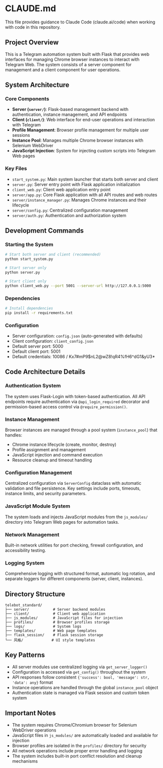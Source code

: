 # CLAUDE.md

This file provides guidance to Claude Code (claude.ai/code) when working with code in this repository.

## Project Overview

This is a Telegram automation system built with Flask that provides web interfaces for managing Chrome browser instances to interact with Telegram Web. The system consists of a server component for management and a client component for user operations.

## System Architecture

### Core Components

- **Server (`server/`)**: Flask-based management backend with authentication, instance management, and API endpoints
- **Client (`client/`)**: Web interface for end-user operations and interaction with Telegram
- **Profile Management**: Browser profile management for multiple user sessions
- **Instance Pool**: Manages multiple Chrome browser instances with Selenium WebDriver
- **JavaScript Injection**: System for injecting custom scripts into Telegram Web pages

### Key Files

- `start_system.py`: Main system launcher that starts both server and client
- `server.py`: Server entry point with Flask application initialization
- `client_web.py`: Client web application entry point
- `server/app.py`: Core Flask application with all API routes and web routes
- `server/instance_manager.py`: Manages Chrome instances and their lifecycle
- `server/config.py`: Centralized configuration management
- `server/auth.py`: Authentication and authorization system

## Development Commands

### Starting the System

```bash
# Start both server and client (recommended)
python start_system.py

# Start server only
python server.py

# Start client only
python client_web.py --port 5001 --server-url http://127.0.0.1:5000
```

### Dependencies

```bash
# Install dependencies
pip install -r requirements.txt
```

### Configuration

- Server configuration: `config.json` (auto-generated with defaults)
- Client configuration: `client_config.json`
- Default server port: 5000
- Default client port: 5001
- Default credentials: 10086 / Kx7#mP9$nL2@wZ8!qR4%fH6^dG1&yU3*

## Code Architecture Details

### Authentication System
The system uses Flask-Login with token-based authentication. All API endpoints require authentication via `@api_login_required` decorator and permission-based access control via `@require_permission()`.

### Instance Management
Browser instances are managed through a pool system (`instance_pool`) that handles:
- Chrome instance lifecycle (create, monitor, destroy)
- Profile assignment and management
- JavaScript injection and command execution
- Resource cleanup and timeout handling

### Configuration Management
Centralized configuration via `ServerConfig` dataclass with automatic validation and file persistence. Key settings include ports, timeouts, instance limits, and security parameters.

### JavaScript Module System
The system loads and injects JavaScript modules from the `js_modules/` directory into Telegram Web pages for automation tasks.

### Network Management
Built-in network utilities for port checking, firewall configuration, and accessibility testing.

### Logging System
Comprehensive logging with structured format, automatic log rotation, and separate loggers for different components (server, client, instances).

## Directory Structure

```
telebot_standard/
├── server/           # Server backend modules
├── client/           # Client web application
├── js_modules/       # JavaScript files for injection
├── profiles/         # Browser profiles storage
├── logs/             # System logs
├── templates/        # Web page templates
├── flask_session/    # Flask session storage
└── 风格/             # UI style templates
```

## Key Patterns

- All server modules use centralized logging via `get_server_logger()`
- Configuration is accessed via `get_config()` throughout the system
- API responses follow consistent `{'success': bool, 'message': str, 'data': any}` format
- Instance operations are handled through the global `instance_pool` object
- Authentication state is managed via Flask session and custom token system

## Important Notes

- The system requires Chrome/Chromium browser for Selenium WebDriver operations
- JavaScript files in `js_modules/` are automatically loaded and available for injection
- Browser profiles are isolated in the `profiles/` directory for security
- All network operations include proper error handling and logging
- The system includes built-in port conflict resolution and cleanup mechanisms